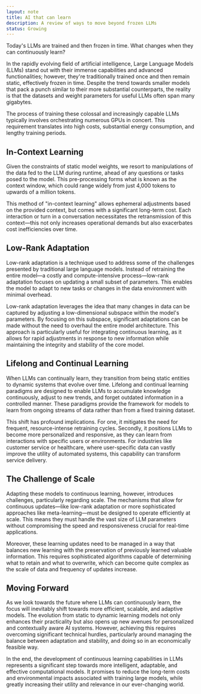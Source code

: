 ```yaml
---
layout: note
title: AI that can learn
description: A review of ways to move beyond frozen LLMs
status: Growing
---
```


Today's LLMs are trained and then frozen in time. What changes when they can continuously learn?

In the rapidly evolving field of artificial intelligence, Large Language Models (LLMs) stand out with their immense capabilities and advanced functionalities; however, they're traditionally trained once and then remain static, effectively frozen in time. Despite the trend towards smaller models that pack a punch similar to their more substantial counterparts, the reality is that the datasets and weight parameters for useful LLMs often span many gigabytes.

The process of training these colossal and increasingly capable LLMs typically involves orchestrating numerous GPUs in concert. This requirement translates into high costs, substantial energy consumption, and lengthy training periods.

## In-Context Learning

Given the constraints of static model weights, we resort to manipulations of the data fed to the LLM during runtime, ahead of any questions or tasks posed to the model. This pre-processing forms what is known as the context window, which could range widely from just 4,000 tokens to upwards of a million tokens.

This method of "in-context learning" allows ephemeral adjustments based on the provided context, but comes with a significant long-term cost. Each interaction or turn in a conversation necessitates the retransmission of this context—this not only increases operational demands but also exacerbates cost inefficiencies over time.

## Low-Rank Adaptation

Low-rank adaptation is a technique used to address some of the challenges presented by traditional large language models. Instead of retraining the entire model—a costly and compute-intensive process—low-rank adaptation focuses on updating a small subset of parameters. This enables the model to adapt to new tasks or changes in the data environment with minimal overhead.

Low-rank adaptation leverages the idea that many changes in data can be captured by adjusting a low-dimensional subspace within the model's parameters. By focusing on this subspace, significant adaptations can be made without the need to overhaul the entire model architecture. This approach is particularly useful for integrating continuous learning, as it allows for rapid adjustments in response to new information while maintaining the integrity and stability of the core model.

## Lifelong and Continual Learning

When LLMs can continually learn, they transition from being static entities to dynamic systems that evolve over time. Lifelong and continual learning paradigms are designed to enable LLMs to accumulate knowledge continuously, adjust to new trends, and forget outdated information in a controlled manner. These paradigms provide the framework for models to learn from ongoing streams of data rather than from a fixed training dataset.

This shift has profound implications. For one, it mitigates the need for frequent, resource-intense retraining cycles. Secondly, it positions LLMs to become more personalized and responsive, as they can learn from interactions with specific users or environments. For industries like customer service or healthcare, where user-specific data can vastly improve the utility of automated systems, this capability can transform service delivery.

## The Challenge of Scale

Adapting these models to continuous learning, however, introduces challenges, particularly regarding scale. The mechanisms that allow for continuous updates—like low-rank adaptation or more sophisticated approaches like meta-learning—must be designed to operate efficiently at scale. This means they must handle the vast size of LLM parameters without compromising the speed and responsiveness crucial for real-time applications.

Moreover, these learning updates need to be managed in a way that balances new learning with the preservation of previously learned valuable information. This requires sophisticated algorithms capable of determining what to retain and what to overwrite, which can become quite complex as the scale of data and frequency of updates increase.

## Moving Forward

As we look towards the future where LLMs can continuously learn, the focus will inevitably shift towards more efficient, scalable, and adaptive models. The evolution from static to dynamic learning models not only enhances their practicality but also opens up new avenues for personalized and contextually aware AI systems. However, achieving this requires overcoming significant technical hurdles, particularly around managing the balance between adaptation and stability, and doing so in an economically feasible way.

In the end, the development of continuous learning capabilities in LLMs represents a significant step towards more intelligent, adaptable, and effective computational models. It promises to reduce the long-term costs and environmental impacts associated with training large models, while greatly increasing their utility and relevance in our ever-changing world.

